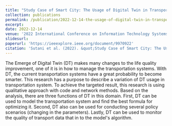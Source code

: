 ```yaml
---
title: "Study Case of Smart City: The Usage of Digital Twin in Transportation System"
collection: publications
permalink: /publication/2022-12-14-the-usage-of-digital-twin-in-transportation-system
excerpt: 
date: 2022-12-14
venue: '2022 International Conference on Information Technology Systems and Innovation (ICITSI)'
slidesurl: 
paperurl: 'https://ieeexplore.ieee.org/document/9970922'
citation: 'Sutani et al. (2022). &quot;Study Case of Smart City: The Usage of Digital Twin in Transportation System.&quot; In <i>2022 International Conference on Information Technology Systems and Innovation (ICITSI)</i>. 2022 International Conference on Information Technology Systems and Innovation (ICITSI), Bandung, Indonesia: IEEE, pp. 113–117. Available at: https://doi.org/10.1109/ICITSI56531.2022.9970922.'
---
```


The Emerge of Digital Twin (DT) makes many changes to the life quality improvement, one of it is in how to manage the transportation systems. With DT, the current transportation systems have a great probability to become smarter. This research has a purpose to describe a variation of DT usage in transportation system. To achieve the targeted result, this research is using qualitative approach with code and network methods. Based on the analysis, there are three functions of DT in this domain. First, DT can be used to model the transportation system and find the best formula for optimizing it. Second, DT also can be used for conducting several policy scenarios (changing in the parameters). Lastly, DT can be used to monitor the quality of transport data that in to the model's algorithm.